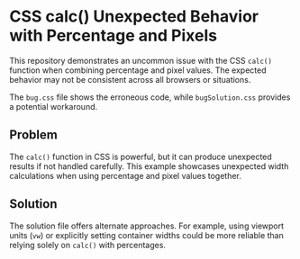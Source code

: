 # CSS calc() Unexpected Behavior with Percentage and Pixels

This repository demonstrates an uncommon issue with the CSS `calc()` function when combining percentage and pixel values.  The expected behavior may not be consistent across all browsers or situations.

The `bug.css` file shows the erroneous code, while `bugSolution.css` provides a potential workaround.

## Problem

The `calc()` function in CSS is powerful, but it can produce unexpected results if not handled carefully. This example showcases unexpected width calculations when using percentage and pixel values together.

## Solution

The solution file offers alternate approaches. For example, using viewport units (`vw`) or explicitly setting container widths could be more reliable than relying solely on `calc()` with percentages.